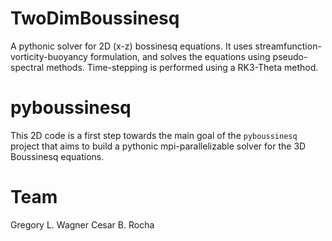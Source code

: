 # TwoDimBoussinesq
A pythonic solver for 2D (x-z) bossinesq equations. It uses streamfunction-vorticity-buoyancy formulation, and solves the equations using pseudo-spectral methods. Time-stepping is performed using a RK3-Theta method.

# pyboussinesq
This 2D code is a first step towards the main goal of the `pyboussinesq` project that aims to build
a pythonic mpi-parallelizable solver for the 3D Boussinesq equations.

# Team
Gregory L. Wagner
Cesar B. Rocha
